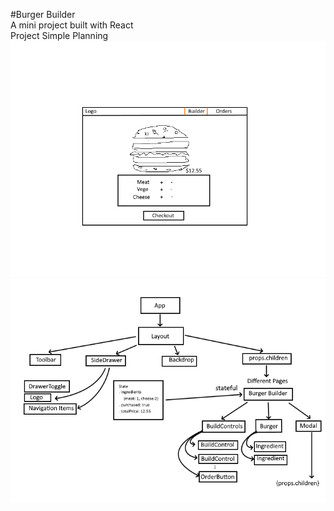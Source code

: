 #Burger Builder
<br/>
A mini project built with React
<br/>
Project Simple Planning
<br/>
![demo1](burgerBuilder.png)
<br/>
![demo2](burgerComponentTree.png)

